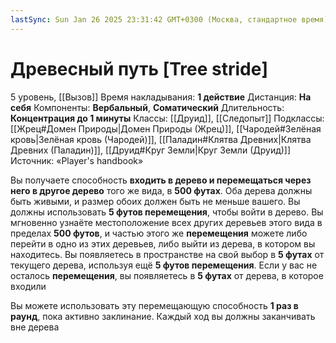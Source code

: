 ```yaml
---
lastSync: Sun Jan 26 2025 23:31:42 GMT+0300 (Москва, стандартное время)
---
```

# Древесный путь [Tree stride]
5 уровень, [[Вызов]]
Время накладывания: **1 действие**
Дистанция: **На себя**
Компоненты: **Вербальный**, **Соматический**
Длительность: **Концентрация до 1 минуты**
Классы: [[Друид]], [[Следопыт]]
Подклассы: [[Жрец#Домен Природы|Домен Природы (Жрец)]], [[Чародей#Зелёная кровь|Зелёная кровь (Чародей)]], [[Паладин#Клятва Древних|Клятва Древних (Паладин)]], [[Друид#Круг Земли|Круг Земли (Друид)]]
Источник: «Player's handbook»

Вы получаете способность **входить в дерево и перемещаться через него в другое дерево** того же вида, в **500 футах**. Оба дерева должны быть живыми, и размер обоих должен быть не меньше вашего. Вы должны использовать **5 футов перемещения**, чтобы войти в дерево. Вы мгновенно узнаёте местоположение всех других деревьев этого вида в пределах **500 футов**, и частью этого же **перемещения** можете либо перейти в одно из этих деревьев, либо выйти из дерева, в котором вы находитесь. Вы появляетесь в пространстве на свой выбор в **5 футах** от текущего дерева, используя ещё **5 футов перемещения**. Если у вас не осталось **перемещения**, вы появляетесь в **5 футах** от дерева, в которое входили

Вы можете использовать эту перемещающую способность **1 раз в раунд**, пока активно заклинание. Каждый ход вы должны заканчивать вне дерева
